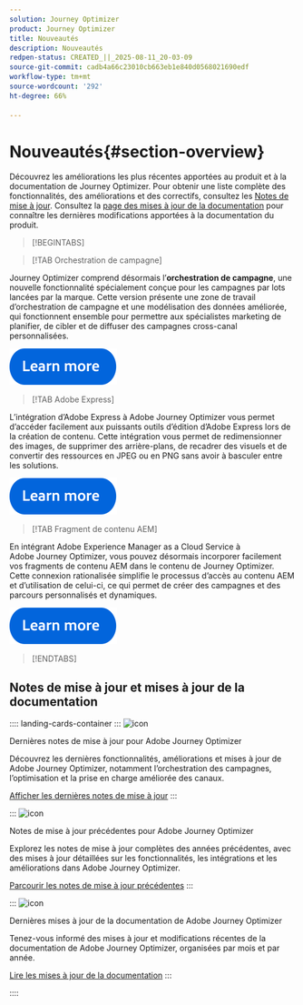 ```yaml
---
solution: Journey Optimizer
product: Journey Optimizer
title: Nouveautés
description: Nouveautés
redpen-status: CREATED_||_2025-08-11_20-03-09
source-git-commit: cadb4a66c23010cb663eb1e840d0568021690edf
workflow-type: tm+mt
source-wordcount: '292'
ht-degree: 66%

---
```



# Nouveautés{#section-overview}

Découvrez les améliorations les plus récentes apportées au produit et à la documentation de Journey Optimizer. Pour obtenir une liste complète des fonctionnalités, des améliorations et des correctifs, consultez les [Notes de mise à jour](../using/rn/release-notes.md). Consultez la [page des mises à jour de la documentation](../using/rn/documentation-updates.md) pour connaître les dernières modifications apportées à la documentation du produit.

>[!BEGINTABS]

>[!TAB Orchestration de campagne]

Journey Optimizer comprend désormais l’**orchestration de campagne**, une nouvelle fonctionnalité spécialement conçue pour les campagnes par lots lancées par la marque. Cette version présente une zone de travail d’orchestration de campagne et une modélisation des données améliorée, qui fonctionnent ensemble pour permettre aux spécialistes marketing de planifier, de cibler et de diffuser des campagnes cross-canal personnalisées.

[![En savoir plus](../using/assets/do-not-localize/learn-more-button.svg)](../using/orchestrated/gs-orchestrated-campaigns.md)

>[!TAB Adobe Express]

L’intégration d’Adobe Express à Adobe Journey Optimizer vous permet d’accéder facilement aux puissants outils d’édition d’Adobe Express lors de la création de contenu. Cette intégration vous permet de redimensionner des images, de supprimer des arrière-plans, de recadrer des visuels et de convertir des ressources en JPEG ou en PNG sans avoir à basculer entre les solutions.

[![En savoir plus](../using/assets/do-not-localize/learn-more-button.svg)](../using/integrations/express.md)

<!--
>[!TAB AI Assistant]

Immerse yourself in a hands-on experience with our [AI Assistant](../help/using/content-management/gs-generative.md) live feature preview, designed to let you explore its features firsthand and fully understand its capabilities.

[![learn more](../using/assets/do-not-localize/try-it-button.svg)](https://experienceleague.adobe.com/en/apps/journey-optimizer/ai-assistant-content-accelerator){target="_blank"}-->

>[!TAB Fragment de contenu AEM]

En intégrant Adobe Experience Manager as a Cloud Service à Adobe Journey Optimizer, vous pouvez désormais incorporer facilement vos fragments de contenu AEM dans le contenu de Journey Optimizer. Cette connexion rationalisée simplifie le processus d’accès au contenu AEM et d’utilisation de celui-ci, ce qui permet de créer des campagnes et des parcours personnalisés et dynamiques.

[![En savoir plus](../using/assets/do-not-localize/learn-more-button.svg)](../using/integrations/aem-fragments.md)


>[!ENDTABS]

## Notes de mise à jour et mises à jour de la documentation

:::: landing-cards-container
:::
![icon](https://cdn.experienceleague.adobe.com/icons/list-check.svg)

Dernières notes de mise à jour pour Adobe Journey Optimizer

Découvrez les dernières fonctionnalités, améliorations et mises à jour de Adobe Journey Optimizer, notamment l’orchestration des campagnes, l’optimisation et la prise en charge améliorée des canaux.

[Afficher les dernières notes de mise à jour](../using/rn/release-notes.md)
:::

:::
![icon](https://cdn.experienceleague.adobe.com/icons/book.svg)

Notes de mise à jour précédentes pour Adobe Journey Optimizer

Explorez les notes de mise à jour complètes des années précédentes, avec des mises à jour détaillées sur les fonctionnalités, les intégrations et les améliorations dans Adobe Journey Optimizer.

[Parcourir les notes de mise à jour précédentes](previous-rn-new-landing-page.md)
:::

:::
![icon](https://cdn.experienceleague.adobe.com/icons/book.svg)

Dernières mises à jour de la documentation de Adobe Journey Optimizer

Tenez-vous informé des mises à jour et modifications récentes de la documentation de Adobe Journey Optimizer, organisées par mois et par année.

[Lire les mises à jour de la documentation](../using/rn/documentation-updates.md)
:::

::::
